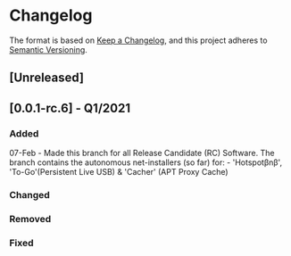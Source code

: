 # Changelog

The format is based on [Keep a Changelog](https://keepachangelog.com/en/1.0.0/),
and this project adheres to [Semantic Versioning](https://semver.org/spec/v2.0.0.html).

## [Unreleased]

## [0.0.1-rc.6] - Q1/2021

### Added
07-Feb - Made this branch for all Release Candidate (RC) Software. 
         The branch contains the autonomous net-installers (so far) for:
             - 'Hotspotβnβ', 'To-Go'(Persistent Live USB) & 'Cacher' (APT Proxy Cache)

### Changed 

### Removed

### Fixed
